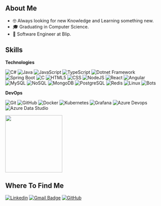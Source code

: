 ## About Me

- 🤓 Always looking for new Knowledge and Learning something new.
- 🎓 Graduating in Computer Science.
- 💼 Software Engineer at Blip.

## Skills

**Technologies**

![C#](https://img.shields.io/badge/-CSharp-333333?style=flat&logo=C%2B%2B)
![Java](https://img.shields.io/badge/-Java-333333?style=flat&logo=Java)
![JavaScript](https://img.shields.io/badge/-JavaScript-333333?style=flat&logo=javascript)
![TypeScript](https://img.shields.io/badge/-TypeScript-333333?style=flat&logo=typescript)
![Dotnet Framework](https://img.shields.io/badge/-Dotnet-333333?style=flat&logo=dotnet&logoColor=00599C)
![Spring Boot](https://img.shields.io/badge/-SpringBoot-333333?style=flat&logo=springboot)
![C](https://img.shields.io/badge/-C-333333?style=flat&logo=C%2B%2B&logoColor=00599C)
![HTML5](https://img.shields.io/badge/-HTML5-333333?style=flat&logo=HTML5)
![CSS](https://img.shields.io/badge/-CSS-333333?style=flat&logo=CSS3&logoColor=1572B6)
![NodeJS](https://img.shields.io/badge/-NodeJS-333333?style=flat&logo=nodejs)
![React](https://img.shields.io/badge/-React-333333?style=flat&logo=react)
![Angular](https://img.shields.io/badge/-Angular-333333?style=flat&logo=angular)
![MySQL](https://img.shields.io/badge/-MySQL-333333?style=flat&logo=mysql)
![NoSQL](https://img.shields.io/badge/-NoSQL-333333?style=flat&logo=nosql)
![MongoDB](https://img.shields.io/badge/-MongoDB-333333?style=flat&logo=mongodb)
![PostgreSQL](https://img.shields.io/badge/-PostgreSQL-333333?style=flat&logo=postgresql)
![Redis](https://img.shields.io/badge/-Redis-333333?style=flat&logo=redis)
![Linux](https://img.shields.io/badge/-Redis-333333?style=flat&logo=linux)
![Bots](https://img.shields.io/badge/-Bots-333333?style=flat&logo=bot)

**DevOps**

![Git](https://img.shields.io/badge/-Git-333333?style=flat&logo=git)
![GitHub](https://img.shields.io/badge/-GitHub-333333?style=flat&logo=github)
![Docker](https://img.shields.io/badge/-Docker-333333?style=flat&logo=docker)
![Kubernetes](https://img.shields.io/badge/-Kubernetes-333333?style=flat&logo=kubernetes)
![Grafana](https://img.shields.io/badge/-Grafana-333333?style=flat&logo=grafana)
![Azure Devops](https://img.shields.io/badge/-Azure-333333?style=flat&logo=azure)
![Azure Data Studio](https://img.shields.io/badge/-AzureDataStudio-333333?style=flat&logo=azure)

<a href="https://github.com/ellyzinha" title="Ellyzinha">
  <img height="180em" src="https://github-readme-stats.vercel.app/api?username=ellyzinha&theme=dracula&show_icons=true" />
</a>

<br/>

## Where To Find Me

[![Linkedin](https://img.shields.io/badge/-ellyzinha-blue?style=flat-square&logo=Linkedin&logoColor=white&link=https://www.linkedin.com/in/adrielly-maria-471000187/)](https://www.linkedin.com/in/adrielly-maria-471000187/)
[![Gmail Badge](https://img.shields.io/badge/-adriellylovato@gmail.com-006bed?style=flat-square&logo=Gmail&logoColor=white&link=mailto:adriellylovato@gmail)](mailto:adriellylovato@gmail)
[![GitHub](https://img.shields.io/github/followers/ellyzinha?label=follow&style=social)](https://github.com/ellyzinha)
